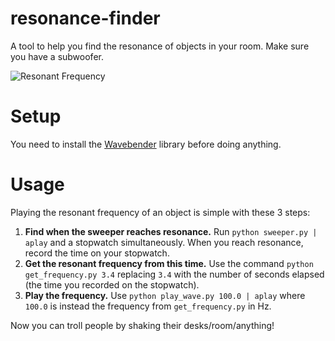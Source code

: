 resonance-finder
================

A tool to help you find the resonance of objects in your room. Make sure you have a subwoofer.

![Resonant Frequency](http://imgs.xkcd.com/comics/resonance.png)

# Setup

You need to install the [Wavebender][wavebender] library before doing anything.

# Usage
Playing the resonant frequency of an object is simple with these 3 steps:

1. **Find when the sweeper reaches resonance.** Run `python sweeper.py | aplay` and a stopwatch simultaneously. When you reach resonance, record the time on your stopwatch.
2. **Get the resonant frequency from this time.** Use the command `python get_frequency.py 3.4` replacing `3.4` with the number of seconds elapsed (the time you recorded on the stopwatch).
3. **Play the frequency.** Use `python play_wave.py 100.0 | aplay` where `100.0` is instead the frequency from `get_frequency.py` in Hz.

Now you can troll people by shaking their desks/room/anything!

[wavebender]: https://github.com/zacharydenton/wavebender
